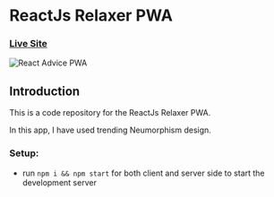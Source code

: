 # ReactJs Relaxer PWA

### [Live Site](https://relaxer.azeemansari.in/)

![React Advice PWA](https://i.ibb.co/XycvMV6/Relaxer-App-React-Js.png)

## Introduction
This is a code repository for the ReactJs Relaxer PWA.

In this app, I have used trending Neumorphism design. 

### Setup:
- run ```npm i && npm start``` for both client and server side to start the development server
